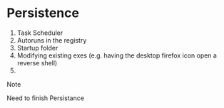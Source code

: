 # Persistence

1. Task Scheduler
2. Autoruns in the registry
3. Startup folder
4. Modifying existing exes (e.g. having the desktop firefox icon open a reverse shell)
5. 

> [!NOTE]
> Need to finish Persistance